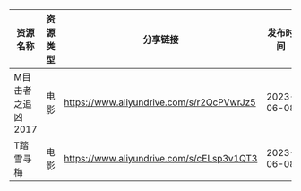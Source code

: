 | 资源名称        | 资源类型 | 分享链接                                      | 发布时间       |
| ----------- | ---- | ----------------------------------------- | ---------- |
| M目击者之追凶2017 | 电影   | https://www.aliyundrive.com/s/r2QcPVwrJz5 | 2023-06-08 |
| T踏雪寻梅       | 电影   | https://www.aliyundrive.com/s/cELsp3v1QT3 | 2023-06-08 |
